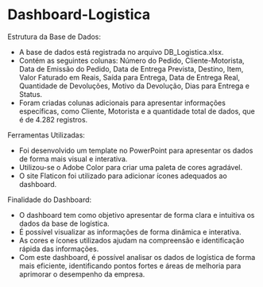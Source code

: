 # Dashboard-Logistica

Estrutura da Base de Dados:

- A base de dados está registrada no arquivo DB_Logistica.xlsx.
- Contém as seguintes colunas: Número do Pedido, Cliente-Motorista, Data de Emissão do Pedido, Data de Entrega Prevista, Destino, Item, Valor Faturado em Reais, Saída para Entrega, Data de Entrega Real, Quantidade de Devoluções, Motivo da Devolução, Dias para Entrega e Status.
- Foram criadas colunas adicionais para apresentar informações específicas, como Cliente, Motorista e a quantidade total de dados, que é de 4.282 registros.

Ferramentas Utilizadas:

- Foi desenvolvido um template no PowerPoint para apresentar os dados de forma mais visual e interativa.
- Utilizou-se o Adobe Color para criar uma paleta de cores agradável.
- O site Flaticon foi utilizado para adicionar ícones adequados ao dashboard.

Finalidade do Dashboard:

- O dashboard tem como objetivo apresentar de forma clara e intuitiva os dados da base de logística.
- É possível visualizar as informações de forma dinâmica e interativa.
- As cores e ícones utilizados ajudam na compreensão e identificação rápida das informações.
- Com este dashboard, é possível analisar os dados de logística de forma mais eficiente, identificando pontos fortes e áreas de melhoria para aprimorar o desempenho da empresa.



